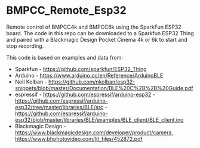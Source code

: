 # BMPCC_Remote_Esp32
Remote control of BMPCC4k and BMPCC6k using the SparkFun ESP32 board.  The code in this repo can be downloaded to a Sparkfun ESP32 Thing and paired with a Blackmagic Design Pocket Cinema 4k or 6k to start and stop recording.  

This code is based on examples and data from:
   - Sparkfun          - https://github.com/sparkfun/ESP32_Thing
   - Arduino           - https://www.arduino.cc/en/Reference/ArduinoBLE
   - Neil Kolban       - https://github.com/nkolban/esp32-snippets/blob/master/Documentation/BLE%20C%2B%2B%20Guide.pdf
   - espressif         - https://github.com/espressif/arduino-esp32
                       - https://github.com/espressif/arduino-esp32/tree/master/libraries/BLE/src
                       - https://github.com/espressif/arduino-esp32/blob/master/libraries/BLE/examples/BLE_client/BLE_client.ino
   - Blackmagic Design - https://www.blackmagicdesign.com/developer/product/camera, https://www.bhphotovideo.com/lit_files/452872.pdf

